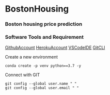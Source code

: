 # BostonHousing
### Boston housing price prediction

### Software Tools and Requirement

[GithubAccount](https://github.com)
[HerokuAccount](https://signup.heroku.com)
[VSCodeIDE](https://code.visualstudio.com/)
[GitCLI](https://git-scm.com/downloads)

Create a new environment
```
conda create -p venv python==3.7 -y
```

Connect with GIT
```
git config --global user.name " "
git config --global user.email " "
```